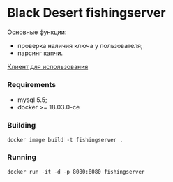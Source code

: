 # Black Desert fishingserver

Основные функции:
- проверка наличия ключа у пользователя;
- парсинг капчи.

[Клиент для использования](https://github.com/Symb1OS/fishing)

### Requirements

- mysql 5.5;
- docker >= 18.03.0-ce

### Building

```
docker image build -t fishingserver .

```

### Running

```
docker run -it -d -p 8080:8080 fishingserver

```